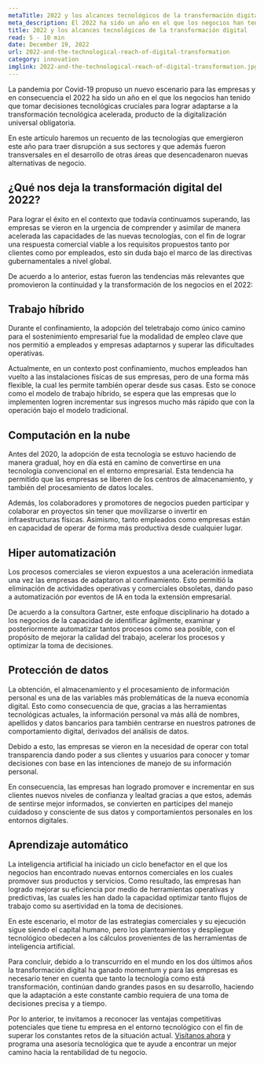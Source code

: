 ```yaml
---
metaTitle: 2022 y los alcances tecnológicos de la transformación digital
meta_description: El 2022 ha sido un año en el que los negocios han tenido que tomar decisiones tecnológicas cruciales para lograr adaptarse a la transformación tecnológica acelerada producto de la digitalización universal obligatoria.
title: 2022 y los alcances tecnológicos de la transformación digital
read: 5 - 10 min
date: December 19, 2022
url: 2022-and-the-technological-reach-of-digital-transformation
category: innovation
imglink: 2022-and-the-technological-reach-of-digital-transformation.jpg
---
```


La pandemia por Covid-19 propuso un nuevo escenario para las empresas y en consecuencia el 2022 ha sido un año en el que los negocios han tenido que tomar decisiones tecnológicas cruciales para lograr adaptarse a la transformación tecnológica acelerada, producto de la digitalización universal obligatoria.

En este artículo haremos un recuento de las tecnologías que emergieron este año para traer disrupción a sus sectores y que además fueron transversales en el desarrollo de otras áreas que desencadenaron nuevas alternativas de negocio.

## ¿Qué nos deja la transformación digital del 2022?

Para lograr el éxito en el contexto que todavía continuamos superando, las empresas se vieron en la urgencia de comprender y asimilar de manera acelerada las capacidades de las nuevas tecnologías, con el fin de lograr una respuesta comercial viable a los requisitos propuestos tanto por clientes como por empleados, esto sin duda bajo el marco de las directivas gubernamentales a nivel global.

De acuerdo a lo anterior, estas fueron las tendencias más relevantes que promovieron la continuidad y la transformación de los negocios en el 2022:

## Trabajo híbrido

Durante el confinamiento, la adopción del teletrabajo como único camino para el sostenimiento empresarial fue la modalidad de empleo clave que nos permitió a empleados y empresas adaptarnos y superar las dificultades operativas.

Actualmente, en un contexto post confinamiento, muchos empleados han vuelto a las instalaciones físicas de sus empresas, pero de una forma más flexible, la cual les permite también operar desde sus casas. Esto se conoce como el modelo de trabajo híbrido, se espera que las empresas que lo implementen logren incrementar sus ingresos mucho más rápido que con la operación bajo el modelo tradicional.

## Computación en la nube

Antes del 2020, la adopción de esta tecnología se estuvo haciendo de manera gradual, hoy en día está en camino de convertirse en una tecnología convencional en el entorno empresarial. Esta tendencia ha permitido que las empresas se liberen de los centros de almacenamiento, y también del procesamiento de datos locales.

Además, los colaboradores y promotores de negocios pueden participar y colaborar en proyectos sin tener que movilizarse o invertir en infraestructuras físicas. Asimismo, tanto empleados como empresas están en capacidad de operar de forma más productiva desde cualquier lugar.

## Hiper automatización

Los procesos comerciales se vieron expuestos a una aceleración inmediata una vez las empresas de adaptaron al confinamiento. Esto permitió la eliminación de actividades operativas y comerciales obsoletas, dando paso a automatización por eventos de IA en toda la extensión empresarial.

De acuerdo a la consultora Gartner, este enfoque disciplinario ha dotado a los negocios de la capacidad de identificar ágilmente, examinar y posteriormente automatizar tantos procesos como sea posible, con el propósito de mejorar la calidad del trabajo, acelerar los procesos y optimizar la toma de decisiones.

## Protección de datos

La obtención, el almacenamiento y el procesamiento de información personal es una de las variables más problemáticas de la nueva economía digital. Esto como consecuencia de que, gracias a las herramientas tecnológicas actuales, la información personal va más allá de nombres, apellidos y datos bancarios para también centrarse en nuestros patrones de comportamiento digital, derivados del análisis de datos.

Debido a esto, las empresas se vieron en la necesidad de operar con total transparencia dando poder a sus clientes y usuarios para conocer y tomar decisiones con base en las intenciones de manejo de su información personal.

En consecuencia, las empresas han logrado promover e incrementar en sus clientes nuevos niveles de confianza y lealtad gracias a que estos, además de sentirse mejor informados, se convierten en partícipes del manejo cuidadoso y consciente de sus datos y comportamientos personales en los entornos digitales.

## Aprendizaje automático

La inteligencia artificial ha iniciado un ciclo benefactor en el que los negocios han encontrado nuevas entornos comerciales en los cuales promover sus productos y servicios. Como resultado, las empresas han logrado mejorar su eficiencia por medio de herramientas operativas y predictivas, las cuales les han dado la capacidad optimizar tanto flujos de trabajo como su asertividad en la toma de decisiones.

En este escenario, el motor de las estrategias comerciales y su ejecución sigue siendo el capital humano, pero los planteamientos y despliegue tecnológico obedecen a los cálculos provenientes de las herramientas de inteligencia artificial.

Para concluir, debido a lo transcurrido en el mundo en los dos últimos años la transformación digital ha ganado momentum y para las empresas es necesario tener en cuenta que tanto la tecnología como está transformación, continúan dando grandes pasos en su desarrollo, haciendo que la adaptación a este constante cambio requiera de una toma de decisiones precisa y a tiempo.

Por lo anterior, te invitamos a reconocer las ventajas competitivas potenciales que tiene tu empresa en el entorno tecnológico con el fin de superar los constantes retos de la situación actual. [Visítanos ahora](https://www.dreamcodesoft.com/services) y programa una asesoría tecnológica que te ayude a encontrar un mejor camino hacia la rentabilidad de tu negocio.
